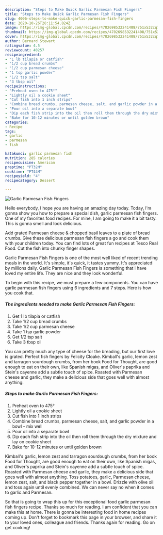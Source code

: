 ```yaml
---
description: "Steps to Make Quick Garlic Parmesan Fish Fingers"
title: "Steps to Make Quick Garlic Parmesan Fish Fingers"
slug: 4006-steps-to-make-quick-garlic-parmesan-fish-fingers
date: 2020-10-26T20:11:54.824Z
image: https://img-global.cpcdn.com/recipes/4702698532241408/751x532cq70/garlic-parmesan-fish-fingers-recipe-main-photo.jpg
thumbnail: https://img-global.cpcdn.com/recipes/4702698532241408/751x532cq70/garlic-parmesan-fish-fingers-recipe-main-photo.jpg
cover: https://img-global.cpcdn.com/recipes/4702698532241408/751x532cq70/garlic-parmesan-fish-fingers-recipe-main-photo.jpg
author: Bernard Stewart
ratingvalue: 4.5
reviewcount: 40257
recipeingredient:
- "1 lb tilapia or catfish"
- "1/2 cup bread crumbs"
- "1/2 cup parmesan cheese"
- "1 tsp garlic powder"
- "1/2 tsp salt"
- "3 tbsp oil"
recipeinstructions:
- "Preheat oven to 475°"
- "Lightly oil a cookie sheet"
- "Cut fish into 1 inch strips"
- "Combine bread crumbs, parmesan cheese, salt, and garlic powder in a bowl - mix well"
- "Pour oil into a separate bowl"
- "Dip each fish strip into the oil then roll them through the dry mixture and lay on cookie sheet"
- "Bake for 10-12 minutes or until golden brown"
categories:
- Recipe
tags:
- garlic
- parmesan
- fish

katakunci: garlic parmesan fish 
nutrition: 285 calories
recipecuisine: American
preptime: "PT32M"
cooktime: "PT44M"
recipeyield: "4"
recipecategory: Dessert

---
```



![Garlic Parmesan Fish Fingers](https://img-global.cpcdn.com/recipes/4702698532241408/751x532cq70/garlic-parmesan-fish-fingers-recipe-main-photo.jpg)

Hello everybody, I hope you are having an amazing day today. Today, I'm gonna show you how to prepare a special dish, garlic parmesan fish fingers. One of my favorites food recipes. For mine, I am going to make it a bit tasty. This is gonna smell and look delicious.

Add grated Parmesan cheese &amp; chopped basil leaves to a plate of bread crumbs. Give these delicious parmesan fish fingers a go and cook them with your children today. You can find lots of great fun recipes at Tesco Real Food. Cut the fish into chunky finger shapes.

Garlic Parmesan Fish Fingers is one of the most well liked of recent trending meals in the world. It's simple, it's quick, it tastes yummy. It's appreciated by millions daily. Garlic Parmesan Fish Fingers is something that I have loved my entire life. They are nice and they look wonderful.


To begin with this recipe, we must prepare a few components. You can have garlic parmesan fish fingers using 6 ingredients and 7 steps. Here is how you cook that.

<!--inarticleads1-->

##### The ingredients needed to make Garlic Parmesan Fish Fingers:

1. Get 1 lb tilapia or catfish
1. Take 1/2 cup bread crumbs
1. Take 1/2 cup parmesan cheese
1. Take 1 tsp garlic powder
1. Get 1/2 tsp salt
1. Take 3 tbsp oil


You can pretty much any type of cheese for the breading, but our first love is grated. Perfect fish fingers by Felicity Cloake. Kimball&#39;s garlic, lemon zest and tarragon sourdough crumbs, from her book Food for Thought, are good enough to eat on their own, like Spanish migas, and Oliver&#39;s paprika and Stein&#39;s cayenne add a subtle touch of spice. Roasted with Parmesan cheese and garlic, they make a delicious side that goes well with almost anything. 

<!--inarticleads2-->

##### Steps to make Garlic Parmesan Fish Fingers:

1. Preheat oven to 475°
1. Lightly oil a cookie sheet
1. Cut fish into 1 inch strips
1. Combine bread crumbs, parmesan cheese, salt, and garlic powder in a bowl - mix well
1. Pour oil into a separate bowl
1. Dip each fish strip into the oil then roll them through the dry mixture and lay on cookie sheet
1. Bake for 10-12 minutes or until golden brown


Kimball&#39;s garlic, lemon zest and tarragon sourdough crumbs, from her book Food for Thought, are good enough to eat on their own, like Spanish migas, and Oliver&#39;s paprika and Stein&#39;s cayenne add a subtle touch of spice. Roasted with Parmesan cheese and garlic, they make a delicious side that goes well with almost anything. Toss potatoes, garlic, Parmesan cheese, lemon zest, salt, and black pepper together in a bowl. Drizzle with olive oil and toss again until evenly combined. We can never say no when it comes to garlic and Parmesan. 

So that is going to wrap this up for this exceptional food garlic parmesan fish fingers recipe. Thanks so much for reading. I am confident that you can make this at home. There is gonna be interesting food in home recipes coming up. Don't forget to bookmark this page in your browser, and share it to your loved ones, colleague and friends. Thanks again for reading. Go on get cooking!
